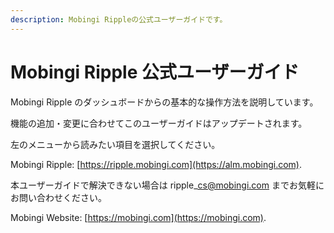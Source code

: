 ```yaml
---
description: Mobingi Rippleの公式ユーザーガイドです。
---
```


# Mobingi Ripple 公式ユーザーガイド

Mobingi Ripple のダッシュボードからの基本的な操作方法を説明しています。

機能の追加・変更に合わせてこのユーザーガイドはアップデートされます。

左のメニューから読みたい項目を選択してください。

Mobingi Ripple:  [https://ripple.mobingi.com](https://alm.mobingi.com).



本ユーザーガイドで解決できない場合は ripple\_cs@mobingi.com までお気軽にお問い合わせください。

Mobingi Website:  [https://mobingi.com](https://mobingi.com).

